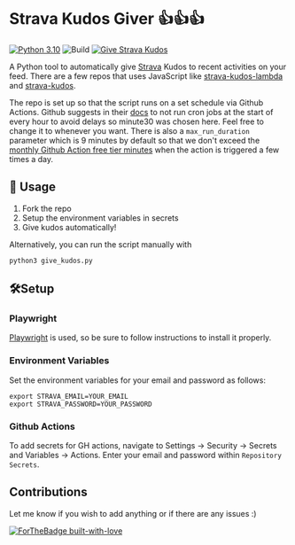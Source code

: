 # Strava Kudos Giver 👍👍👍

[![Python 3.10](https://img.shields.io/badge/python-3.10-blue.svg)](https://www.python.org/downloads/release/python-3100/) ![Build](https://github.com/MaksimMisin/strava-kudos/actions/workflows/build.yml/badge.svg) [![Give Strava Kudos](https://github.com/isaac-chung/strava-kudos/actions/workflows/give_kudos.yml/badge.svg)](https://github.com/isaac-chung/strava-kudos/actions/workflows/give_kudos.yml)

A Python tool to automatically give [Strava](https://www.strava.com) Kudos to recent activities on your feed. There are a few repos that uses JavaScript like [strava-kudos-lambda](https://github.com/mjad-org/strava-kudos-lambda) and [strava-kudos](https://github.com/rnvo/strava-kudos).

The repo is set up so that the script runs on a set schedule via Github Actions. Github suggests in their [docs](https://docs.github.com/en/actions/using-workflows/events-that-trigger-workflows#schedule) to not run cron jobs at the start of every hour to avoid delays so minute30 was chosen here. Feel free to change it to whenever you want. There is also a `max_run_duration` parameter which is 9 minutes by default so that we don't exceed the [monthly Github Action free tier minutes](https://docs.github.com/en/billing/managing-billing-for-github-actions/about-billing-for-github-actions#included-storage-and-minutes) when the action is triggered a few times a day.

## 🏃 Usage
1. Fork the repo
2. Setup the environment variables in secrets
3. Give kudos automatically!

Alternatively, you can run the script manually with
```
python3 give_kudos.py
```

## 🛠️Setup

### Playwright
[Playwright](https://github.com/microsoft/playwright-python) is used, so be sure to follow instructions to install it properly.

### Environment Variables

Set the environment variables for your email and password as follows:
```
export STRAVA_EMAIL=YOUR_EMAIL
export STRAVA_PASSWORD=YOUR_PASSWORD
```

### Github Actions
To add secrets for GH actions, navigate to Settings -> Security -> Secrets and Variables -> Actions. Enter your email and password within `Repository Secrets`.


## Contributions
Let me know if you wish to add anything or if there are any issues :)

[![ForTheBadge built-with-love](http://ForTheBadge.com/images/badges/built-with-love.svg)](https://GitHub.com/Naereen/)
